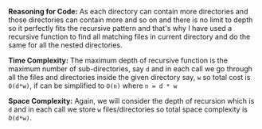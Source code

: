 **Reasoning for Code:** As each directory can contain more directories and those directories can contain more and so on and there is no limit to depth so it perfectly fits the recursive pattern and that's why I have used a recursive function to find all matching files in current directory and do the same for all the nested directories.

**Time Complexity:** The maximum depth of recursive function is the maximum number of sub-directories, say `d` and in each call we go through all the files and directories inside the given directory say, `w` so total cost is `O(d*w)`, if can be simplified to `O(n)` where `n = d * w`

**Space Complexity:** Again, we will consider the depth of recursion which is `d` and in each call we store `w` files/directories so total space complexity is `O(d*w)`.
  